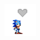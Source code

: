 <img title="Ronnyldo Silva's Top Languages" align=left height=100px src="https://github.com/RonnyldoSilva/ronnyldosilva/blob/main/sonic.gif"/>
